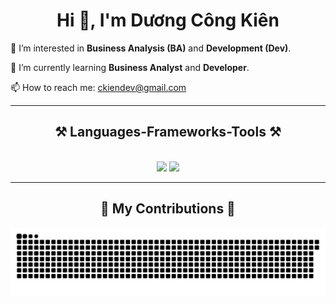 <!DOCTYPE html>
<html lang="en">
<head>
    <meta charset="UTF-8">
    <meta name="viewport" content="width=device-width, initial-scale=1.0">
    <link rel="stylesheet" href="https://cdnjs.cloudflare.com/ajax/libs/font-awesome/6.0.0-beta3/css/all.min.css">
</head>
<body>

<div class="container">
    <div  align="center">
        <h1 align="center">Hi 👋, I'm Dương Công Kiên</h1>
    </div>
    <p>👀 I’m interested in <strong>Business Analysis (BA)</strong> and <strong>Development (Dev)</strong>.</p>
    <p>🌱 I’m currently learning <strong>Business Analyst</strong> and <strong>Developer</strong>.</p>
    <div class="contact">
        <p>📫 How to reach me: <a href="mailto:ckiendev@gmail.com">ckiendev@gmail.com</a></p>
    </div>
    <hr/>
   <h2 align="center">⚒️ Languages-Frameworks-Tools ⚒️</h2>
<br/>
<div align="center">
    <img src="https://skillicons.dev/icons?i=php,laravel,bootstrap,html,css,figma,javascript,mysql,github" />
    <img src="https://skillicons.dev/icons?i=java,c,firebase,mongodb,python,flask,vscode,git" />
    <br>
</div>
    <hr/>
    <div align="center">
      <h2>🐍 My Contributions 🐍</h2>
      <img alt="snake eating my contributions" src="https://github.com/Kine-code/Kine-code/blob/output/github-contribution-grid-snake-dark.svg" />
      <br/><br/><br/>
    </div>
</div>
</body>
</html>


